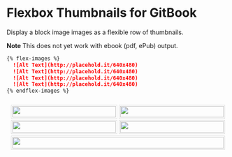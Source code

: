 # Flexbox Thumbnails for GitBook

Display a block image images as a flexible row of thumbnails.

**Note** This does not yet work with ebook (pdf, ePub) output.

```markdown
{% flex-images %}
  ![Alt Text](http://placehold.it/640x480)
  ![Alt Text](http://placehold.it/640x480)
  ![Alt Text](http://placehold.it/640x480)
  ![Alt Text](http://placehold.it/640x480)
{% endflex-images %}
```

<div class="figure-block" style="padding: .5vw; font-size: 0; flex-flow: row wrap; display: flex; align-content: space-between;">
  <div style="flex: auto; width: 200px; margin: .5vw;">
    <img src="http://placehold.it/640x480" alt="" style="width: 100%; height: auto; padding: 2px; border: 1px solid #dddddd;"/>
  </div>
  <div style="flex: auto; width: 200px; margin: .5vw;">
    <img src="http://placehold.it/640x480" alt="" style="width: 100%; height: auto; padding: 2px; border: 1px solid #dddddd;"/>
  </div>
  <div style="flex: auto; width: 200px; margin: .5vw;">
    <img src="http://placehold.it/640x480" alt="" style="width: 100%; height: auto; padding: 2px; border: 1px solid #dddddd;"/>
  </div>
  <div style="flex: auto; width: 200px; margin: .5vw;">
    <img src="http://placehold.it/640x480" alt="" style="width: 100%; height: auto; padding: 2px; border: 1px solid #dddddd;"/>
  </div>
  <div style="flex: auto; width: 200px; margin: .5vw;">
    <img src="http://placehold.it/640x480" alt="" style="width: 100%; height: auto; padding: 2px; border: 1px solid #dddddd;"/>
  </div>
</div>
